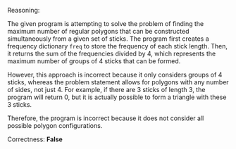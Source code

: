 Reasoning:

The given program is attempting to solve the problem of finding the maximum number of regular polygons that can be constructed simultaneously from a given set of sticks. The program first creates a frequency dictionary `freq` to store the frequency of each stick length. Then, it returns the sum of the frequencies divided by 4, which represents the maximum number of groups of 4 sticks that can be formed.

However, this approach is incorrect because it only considers groups of 4 sticks, whereas the problem statement allows for polygons with any number of sides, not just 4. For example, if there are 3 sticks of length 3, the program will return 0, but it is actually possible to form a triangle with these 3 sticks.

Therefore, the program is incorrect because it does not consider all possible polygon configurations.

Correctness: **False**